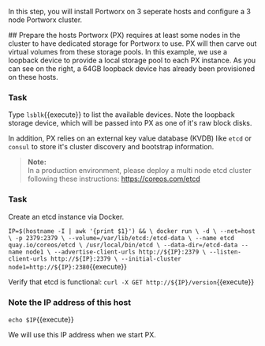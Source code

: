 In this step, you will install Portworx on 3 seperate hosts and configure a 3 node Portworx cluster.

## Prepare the hosts
Portworx (PX) requires at least some nodes in the cluster to have dedicated storage for Portworx to use.  PX will then carve out virtual volumes from these storage pools.  In this example, we use a loopback device to provide a local storage pool to each PX instance.  As you can see on the right, a 64GB loopback device has already been provisioned on these hosts.

### Task
Type `lsblk`{{execute}} to list the available devices.  Note the loopback storage device, which will be passed into PX as one of it's raw block disks.

In addition, PX relies on an external key value database (KVDB) like `etcd` or `consul` to store it's cluster discovery and bootstrap information.

>**Note:**<br/>In a production environment, please deploy a multi node etcd cluster following these instructions: https://coreos.com/etcd 

### Task
Create an etcd instance via Docker.

`IP=$(hostname -I | awk '{print $1}') && \
  docker run \
  -d \
  --net=host \
  -p 2379:2379 \
  --volume=/var/lib/etcd:/etcd-data \
  --name etcd quay.io/coreos/etcd \
  /usr/local/bin/etcd \
  --data-dir=/etcd-data --name node1 \
  --advertise-client-urls http://${IP}:2379 \
  --listen-client-urls http://${IP}:2379 \
  --initial-cluster node1=http://${IP}:2380`{{execute}}

Verify that etcd is functional:
`curl -X GET http://${IP}/version`{{execute}}

### Note the IP address of this host
`echo $IP`{{execute}}

We will use this IP address when we start PX.
